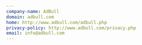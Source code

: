 ```yaml
---
company-name: AdBull
domain: adbull.com
home: http://www.adbull.com/adbull.php
privacy-policy: http://www.adbull.com/privacy.php
email: info@adbull.com
---
```




